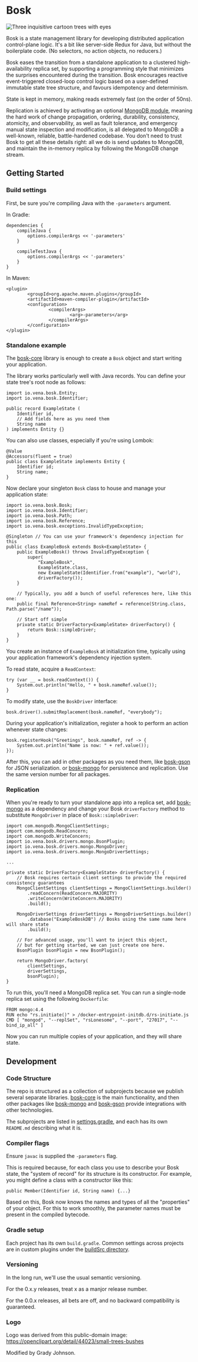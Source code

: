 # Bosk

![Three inquisitive cartoon trees with eyes](/art/bosk-3trees.png)

Bosk is a state management library for developing distributed application control-plane logic.
It's a bit like server-side Redux for Java, but without the boilerplate code.
(No selectors, no action objects, no reducers.)

Bosk eases the transition from a standalone application to a clustered high-availability replica set,
by supporting a programming style that minimizes the surprises encountered during the transition.
Bosk encourages reactive event-triggered closed-loop control logic
based on a user-defined immutable state tree structure,
and favours idempotency and determinism.

State is kept in memory, making reads extremely fast (on the order of 50ns).

Replication is achieved by activating an optional [MongoDB module](bosk-mongo), meaning the hard work of
change propagation, ordering, durability, consistency, atomicity, and observability,
as well as fault tolerance, and emergency manual state inspection and modification,
is all delegated to MongoDB: a well-known, reliable, battle-hardened codebase.
You don't need to trust Bosk to get all these details right:
all we do is send updates to MongoDB, and maintain the in-memory replica by following the MongoDB change stream.

## Getting Started

### Build settings

First, be sure you're compiling Java with the `-parameters` argument.

In Gradle:

```
dependencies {
	compileJava {
		options.compilerArgs << '-parameters'
	}

	compileTestJava {
		options.compilerArgs << '-parameters'
	}
}
```

In Maven:

```
<plugin>
        <groupId>org.apache.maven.plugins</groupId>
        <artifactId>maven-compiler-plugin</artifactId>
        <configuration>
                <compilerArgs>
                        <arg>-parameters</arg>
                </compilerArgs>
        </configuration>
</plugin>
```

### Standalone example

The [bosk-core](bosk-core) library is enough to create a `Bosk` object and start writing your application.

The library works particularly well with Java records.
You can define your state tree's root node as follows:

```
import io.vena.bosk.Entity;
import io.vena.bosk.Identifier;

public record ExampleState (
	Identifier id,
	// Add fields here as you need them
	String name
) implements Entity {}
```

You can also use classes, especially if you're using Lombok:

```
@Value
@Accessors(fluent = true)
public class ExampleState implements Entity {
	Identifier id;
	String name;
}
```

Now declare your singleton `Bosk` class to house and manage your application state:

```
import io.vena.bosk.Bosk;
import io.vena.bosk.Identifier;
import io.vena.bosk.Path;
import io.vena.bosk.Reference;
import io.vena.bosk.exceptions.InvalidTypeException;

@Singleton // You can use your framework's dependency injection for this
public class ExampleBosk extends Bosk<ExampleState> {
	public ExampleBosk() throws InvalidTypeException {
		super(
			"ExampleBosk",
			ExampleState.class,
			new ExampleState(Identifier.from("example"), "world"),
			driverFactory());
	}

	// Typically, you add a bunch of useful references here, like this one:
	public final Reference<String> nameRef = reference(String.class, Path.parse("/name"));

	// Start off simple
	private static DriverFactory<ExampleState> driverFactory() {
		return Bosk::simpleDriver;
	}
}
```

You create an instance of `ExampleBosk` at initialization time,
typically using your application framework's dependency injection system.

To read state, acquire a `ReadContext`:

```
try (var __ = bosk.readContext()) {
	System.out.println("Hello, " + bosk.nameRef.value());
}
```

To modify state, use the `BoskDriver` interface:

```
bosk.driver().submitReplacement(bosk.nameRef, "everybody");
```

During your application's initialization, register a hook to perform an action whenever state changes:

```
bosk.registerHook("Greetings", bosk.nameRef, ref -> {
	System.out.println("Name is now: " + ref.value());
});
```

After this, you can add in other packages as you need them,
like [bosk-gson](bosk-gson) for JSON serialization.
or [bosk-mongo](bosk-mongo) for persistence and replication.
Use the same version number for all packages.

### Replication

When you're ready to turn your standalone app into a replica set,
add [bosk-mongo](bosk-mongo) as a dependency
and change your Bosk `driverFactory` method to substitute `MongoDriver` in place of `Bosk::simpleDriver`:

```
import com.mongodb.MongoClientSettings;
import com.mongodb.ReadConcern;
import com.mongodb.WriteConcern;
import io.vena.bosk.drivers.mongo.BsonPlugin;
import io.vena.bosk.drivers.mongo.MongoDriver;
import io.vena.bosk.drivers.mongo.MongoDriverSettings;

...

private static DriverFactory<ExampleState> driverFactory() {
	// Bosk requires certain client settings to provide the required consistency guarantees
	MongoClientSettings clientSettings = MongoClientSettings.builder()
		.readConcern(ReadConcern.MAJORITY)
		.writeConcern(WriteConcern.MAJORITY)
		.build();

	MongoDriverSettings driverSettings = MongoDriverSettings.builder()
		.database("ExampleBoskDB") // Bosks using the same name here will share state
		.build();

	// For advanced usage, you'll want to inject this object,
	// but for getting started, we can just create one here.
	BsonPlugin bsonPlugin = new BsonPlugin();

	return MongoDriver.factory(
		clientSettings,
		driverSettings,
		bsonPlugin);
}
```

To run this, you'll need a MongoDB replica set.
You can run a single-node replica set using the following `Dockerfile`:

```
FROM mongo:4.4
RUN echo "rs.initiate()" > /docker-entrypoint-initdb.d/rs-initiate.js 
CMD [ "mongod", "--replSet", "rsLonesome", "--port", "27017", "--bind_ip_all" ]
```

Now you can run multiple copies of your application, and they will share state.

## Development

### Code Structure

The repo is structured as a collection of subprojects because we publish several separate libraries.
[bosk-core](bosk-core) is the main functionality, and then other packages like [bosk-mongo](bosk-mongo) and [bosk-gson](bosk-mongo)
provide integrations with other technologies.

The subprojects are listed in [settings.gradle](settings.gradle), and each has its own `README.md` describing what it is.

### Compiler flags

Ensure `javac` is supplied the `-parameters` flag.

This is required because,
for each class you use to describe your Bosk state, the "system of record" for its structure is its constructor.
For example, you might define a class with a constructor like this:

```
public Member(Identifier id, String name) {...}
```

Based on this, Bosk now knows the names and types of all the "properties" of your object.
For this to work smoothly, the parameter names must be present in the compiled bytecode.

### Gradle setup

Each project has its own `build.gradle`.
Common settings across projects are in custom plugins under the [buildSrc directory](buildSrc/src/main/groovy).

### Versioning

In the long run, we'll use the usual semantic versioning.

For the 0.x.y releases, treat x as a manjor release number.

For the 0.0.x releases, all bets are off, and no backward compatibility is guaranteed.

### Logo

Logo was derived from this public-domain image: https://openclipart.org/detail/44023/small-trees-bushes

Modified by Grady Johnson.
